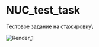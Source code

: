 # NUC_test_task
Тестовое задание на стажировку\\

![Render_1](https://github.com/user-attachments/assets/9dc609a8-2f02-4dc1-bc6a-4bd9cf0240f4)
